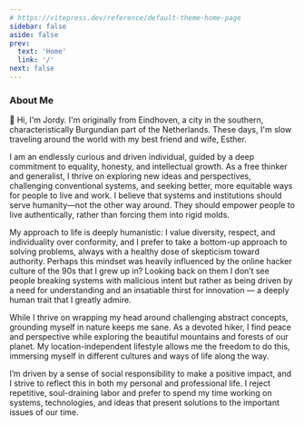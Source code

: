 ```yaml
---
# https://vitepress.dev/reference/default-theme-home-page
sidebar: false
aside: false
prev:
  text: 'Home'
  link: '/'
next: false
---
```

### About Me

👋 Hi, I'm Jordy. I'm originally from Eindhoven, a city in the southern, characteristically Burgundian part of the Netherlands. These days, I'm slow traveling around the world with my best friend and wife, Esther.

I am an endlessly curious and driven individual, guided by a deep commitment to equality, honesty, and intellectual growth. As a free thinker and generalist, I thrive on exploring new ideas and perspectives, challenging conventional systems, and seeking better, more equitable ways for people to live and work. I believe that systems and institutions should serve humanity—not the other way around. They should empower people to live authentically, rather than forcing them into rigid molds.

My approach to life is deeply humanistic: I value diversity, respect, and individuality over conformity, and I prefer to take a bottom-up approach to solving problems, always with a healthy dose of skepticism toward authority. Perhaps this mindset was heavily influenced by the online hacker culture of the 90s that I grew up in? Looking back on them I don’t see people breaking systems with malicious intent but rather as being driven by a need for understanding and an insatiable thirst for innovation — a deeply human trait that I greatly admire.

While I thrive on wrapping my head around challenging abstract concepts, grounding myself in nature keeps me sane. As a devoted hiker, I find peace and perspective while exploring the beautiful mountains and forests of our planet. My location-independent lifestyle allows me the freedom to do this, immersing myself in different cultures and ways of life along the way.

I’m driven by a sense of social responsibility to make a positive impact, and I strive to reflect this in both my personal and professional life. I reject repetitive, soul-draining labor and prefer to spend my time working on systems, technologies, and ideas that present solutions to the important issues of our time.
